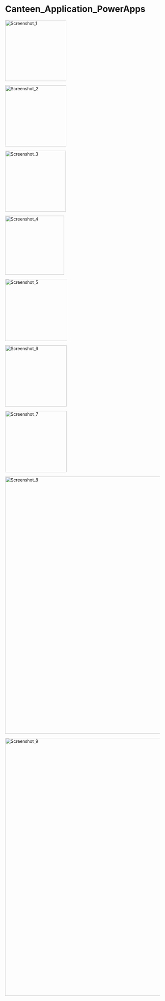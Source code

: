 # Canteen_Application_PowerApps

<img width="199" alt="Screenshot_1" src="https://github.com/RathogwaInnocent/Canteen_Application_PowerApps/assets/17208775/3c073378-6743-4110-999e-a19cc1d4d535">

>>>

>>>
<img width="199" alt="Screenshot_2" src="https://github.com/RathogwaInnocent/Canteen_Application_PowerApps/assets/17208775/5609d822-2efd-48bd-98e5-601e28020a4c">

>>>

>>>
<img width="198" alt="Screenshot_3" src="https://github.com/RathogwaInnocent/Canteen_Application_PowerApps/assets/17208775/8acd4f22-2305-407b-8b7c-f1919a55898c">

>>>

>>>
<img width="192" alt="Screenshot_4" src="https://github.com/RathogwaInnocent/Canteen_Application_PowerApps/assets/17208775/4c865b69-a716-4711-a398-574067f13f44">

>>>
<img width="202" alt="Screenshot_5" src="https://github.com/RathogwaInnocent/Canteen_Application_PowerApps/assets/17208775/7e2f3e3b-1c82-4613-af4a-8f1218dd63dc">

>>>

>>>
<img width="200" alt="Screenshot_6" src="https://github.com/RathogwaInnocent/Canteen_Application_PowerApps/assets/17208775/f3c52026-ad7a-4295-83a3-d621e216eb57">

>>>

>>>
<img width="200" alt="Screenshot_7" src="https://github.com/RathogwaInnocent/Canteen_Application_PowerApps/assets/17208775/a475dcbe-5eeb-42b5-b32b-4a8b09228a9a">

>>>

>>>
<img width="838" alt="Screenshot_8" src="https://github.com/RathogwaInnocent/Canteen_Application_PowerApps/assets/17208775/c0e28711-ce04-4141-a0f0-5fe7a4f99a07">


>>>

>>>
<img width="840" alt="Screenshot_9" src="https://github.com/RathogwaInnocent/Canteen_Application_PowerApps/assets/17208775/310b3343-8a70-43d1-b127-d77c0f8eb66e">

>>>

>>>
